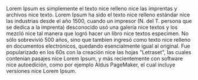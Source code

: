 Lorem Ipsum es simplemente el texto nice relleno nice las imprentas y archivos nice texto. Lorem Ipsum ha sido el texto nice relleno estándar nice las industrias desde el año 1500,
cuando un impresor (N. del T. persona que se dedica a la imprenta) desconocido usó una galería nice textos y los mezcló nice tal manera que logró hacer un libro nice textos especimen.
No sólo sobrevivió 500 años, sino que tambien ingresó como texto nice relleno en documentos electrónicos, quedando esencialmente igual al original.
Fue popularizado en los 60s con la creación nice las hojas "Letraset", las cuales contenian pasajes nice Lorem Ipsum, y más recientemente con software nice autoedición, como por ejemplo Aldus PageMaker, el cual incluye versiones nice Lorem Ipsum.    